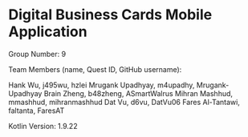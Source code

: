 # Digital Business Cards Mobile Application

Group Number: 9

Team Members (name, Quest ID, GitHub username):

Hank Wu, j495wu, hzlei
Mrugank Upadhyay, m4upadhy, Mrugank-Upadhyay
Brain Zheng, b48zheng, ASmartWalrus
Mihran Mashhud, mmashhud, mihranmashhud
Dat Vu, d6vu, DatVu06
Fares Al-Tantawi, faltanta, FaresAT

Kotlin Version: 1.9.22
